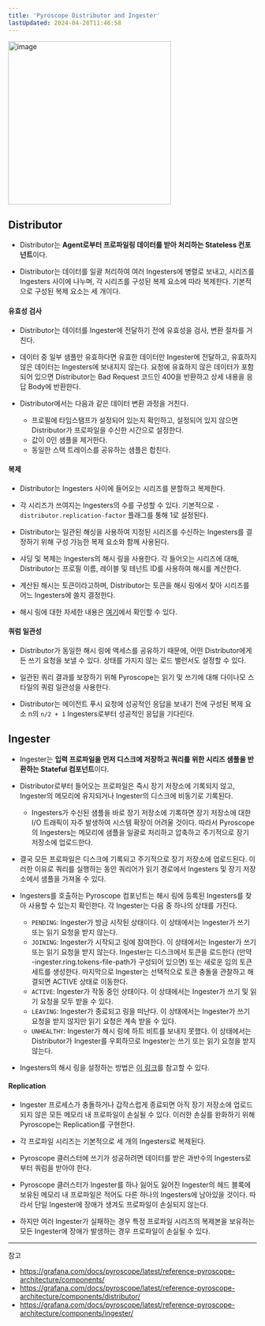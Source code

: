 ```yaml
---
title: 'Pyroscope Distributor and Ingester'
lastUpdated: 2024-04-28T11:46:58
---
```

<img width="330" alt="image" src="https://github.com/rlaisqls/TIL/assets/81006587/37fb9cc1-8767-4f68-aa27-77b46583650b">

## Distributor

- Distributor는 **Agent로부터 프로파일링 데이터를 받아 처리하는 Stateless 컨포넌트**이다.

- Distributor는 데이터를 일괄 처리하여 여러 Ingesters에 병렬로 보내고, 시리즈를 Ingesters 사이에 나누며, 각 시리즈를 구성된 복제 요소에 따라 복제한다. 기본적으로 구성된 복제 요소는 세 개이다.

#### 유효성 검사

- Distributor는 데이터를 Ingester에 전달하기 전에 유효성을 검사, 변환 절차를 거친다. 

- 데이터 중 일부 샘플만 유효하다면 유효한 데이터만 Ingester에 전달하고, 유효하지 않은 데이터는 Ingesters에 보내지지 않는다. 요청에 유효하지 않은 데이터가 포함되어 있으면 Distributor는 Bad Request 코드인 400을 반환하고 상세 내용을 응답 Body에 반환한다.

- Distributor에서는 다음과 같은 데이터 변환 과정을 거친다.

  - 프로필에 타임스탬프가 설정되어 있는지 확인하고, 설정되어 있지 않으면 Distributor가 프로파일을 수신한 시간으로 설정한다.
  - 값이 0인 샘플을 제거한다.
  - 동일한 스택 트레이스를 공유하는 샘플은 합친다.

#### 복제

- Distributor는 Ingesters 사이에 들어오는 시리즈를 분할하고 복제한다.

- 각 시리즈가 쓰여지는 Ingesters의 수를 구성할 수 있다. 기본적으로 `-distributor.replication-factor` 플래그를 통해 1로 설정된다.
  
- Distributor는 일관된 해싱을 사용하여 지정된 시리즈를 수신하는 Ingesters를 결정하기 위해 구성 가능한 복제 요소와 함께 사용된다.

- 샤딩 및 복제는 Ingesters의 해시 링을 사용한다. 각 들어오는 시리즈에 대해, Distributor는 프로필 이름, 레이블 및 테넌트 ID를 사용하여 해시를 계산한다.

- 계산된 해시는 토큰이라고하며, Distributor는 토큰을 해시 링에서 찾아 시리즈를 어느 Ingesters에 쓸지 결정한다.

- 해시 링에 대한 자세한 내용은 [여기](https://grafana.com/docs/pyroscope/latest/reference-pyroscope-architecture/hash-ring/)에서 확인할 수 있다.

#### 쿼럼 일관성

- Distributor가 동일한 해시 링에 액세스를 공유하기 때문에, 어떤 Distributor에게든 쓰기 요청을 보낼 수 있다. 상태를 가지지 않는 로드 밸런서도 설정할 수 있다.

- 일관된 쿼리 결과를 보장하기 위해 Pyroscope는 읽기 및 쓰기에 대해 다이나모 스타일의 쿼럼 일관성을 사용한다.
   
- Distributor는 에이전트 푸시 요청에 성공적인 응답을 보내기 전에 구성된 복제 요소 n의 `n/2 + 1` Ingesters로부터 성공적인 응답을 기다린다.

## Ingester

- Ingester는 **입력 프로파일을 먼저 디스크에 저장하고 쿼리를 위한 시리즈 샘플을 반환하는 Stateful 컴포넌트**이다.

- Distributor로부터 들어오는 프로파일은 즉시 장기 저장소에 기록되지 않고, Ingester의 메모리에 유지되거나 Ingester의 디스크에 비동기로 기록된다. 
  - Ingesters가 수신된 샘플을 바로 장기 저장소에 기록하면 장기 저장소에 대한 I/O 트래픽이 자주 발생하여 시스템 확장이 어려울 것이다. 따라서 Pyroscope의 Ingesters는 메모리에 샘플을 일괄로 처리하고 압축하고 주기적으로 장기 저장소에 업로드한다.

- 결국 모든 프로파일은 디스크에 기록되고 주기적으로 장기 저장소에 업로드된다. 이러한 이유로 쿼리를 실행하는 동안 쿼리어가 읽기 경로에서 Ingesters 및 장기 저장소에서 샘플을 가져올 수 있다.

- Ingesters를 호출하는 Pyroscope 컴포넌트는 해시 링에 등록된 Ingesters를 찾아 사용할 수 있는지 확인한다. 각 Ingester는 다음 중 하나의 상태를 가진다.

  - `PENDING`: Ingester가 방금 시작된 상태이다. 이 상태에서는 Ingester가 쓰기 또는 읽기 요청을 받지 않는다.
  - `JOINING`: Ingester가 시작되고 링에 참여한다. 이 상태에서는 Ingester가 쓰기 또는 읽기 요청을 받지 않는다.
    Ingester는 디스크에서 토큰을 로드한다 (만약 -ingester.ring.tokens-file-path가 구성되어 있으면) 또는 새로운 임의 토큰 세트를 생성한다. 마지막으로 Ingester는 선택적으로 토큰 충돌을 관찰하고 해결되면 ACTIVE 상태로 이동한다.
  - `ACTIVE`: Ingester가 작동 중인 상태이다. 이 상태에서는 Ingester가 쓰기 및 읽기 요청을 모두 받을 수 있다.
  - `LEAVING`: Ingester가 종료되고 링을 떠난다. 이 상태에서는 Ingester가 쓰기 요청을 받지 않지만 읽기 요청은 계속 받을 수 있다.
  - `UNHEALTHY`: Ingester가 해시 링에 하트 비트를 보내지 못했다. 이 상태에서는 Distributor가 Ingester를 우회하므로 Ingester는 쓰기 또는 읽기 요청을 받지 않는다.

- Ingesters의 해시 링을 설정하는 방법은 [이 링크](https://grafana.com/docs/pyroscope/latest/configure-server/configuring-memberlist/)를 참고할 수 있다.

#### Replication

- Ingester 프로세스가 충돌하거나 갑작스럽게 종료되면 아직 장기 저장소에 업로드되지 않은 모든 메모리 내 프로파일이 손실될 수 있다. 이러한 손실를 완화하기 위해 Pyroscope는 Replication를 구현한다.

- 각 프로파일 시리즈는 기본적으로 세 개의 Ingesters로 복제된다.
  
- Pyroscope 클러스터에 쓰기가 성공하려면 데이터를 받은 과반수의 Ingesters로부터 쿼럼을 받아야 한다. 

- Pyroscope 클러스터가 Ingester를 하나 잃어도 잃어진 Ingester의 헤드 블록에 보유된 메모리 내 프로파일은 적어도 다른 하나의 Ingesters에 남아있을 것이다. 따라서 단일 Ingester에 장애가 생겨도 프로파일이 손실되지 않는다. 

- 하지만 여러 Ingester가 실패하는 경우 특정 프로파일 시리즈의 복제본을 보유하는 모든 Ingester에 장애가 발생하는 경우 프로파일이 손실될 수 있다.
  
---
참고
- https://grafana.com/docs/pyroscope/latest/reference-pyroscope-architecture/components/
- https://grafana.com/docs/pyroscope/latest/reference-pyroscope-architecture/components/distributor/
- https://grafana.com/docs/pyroscope/latest/reference-pyroscope-architecture/components/ingester/
